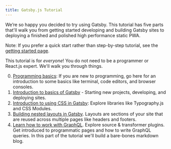 ```yaml
---
title: Gatsby.js Tutorial
---
```


We’re so happy you decided to try using Gatsby. This tutorial has five parts that'll walk you from getting started developing and building Gatsby sites to deploying a finished and polished high performance static PWA.

Note: If you prefer a quick start rather than step-by-step tutorial, see the [getting started page](/docs/).

This tutorial is for _everyone_! You do not need to be a programmer or React.js expert. We'll walk you through things.

0. [Programming basics](/tutorial/part-zero/): If you are new to programming, go here for an introduction to some basics like terminal, code editors, and browser consoles.
1. [Introduction to basics of Gatsby](/tutorial/part-one/) - Starting new projects, developing, and deploying sites.
2. [Introduction to using CSS in Gatsby](/tutorial/part-two/): Explore libraries like Typography.js and CSS Modules.
3. [Building nested layouts in Gatsby](/tutorial/part-three/). Layouts are sections of your site that are reused across multiple pages like headers and footers.
4. [Learn how to work with GraphQL](/tutorial/part-four/). Explore source & transformer plugins. Get introduced to programmatic pages and how to write GraphQL queries. In this part of the tutorial we'll build a bare-bones markdown blog.
